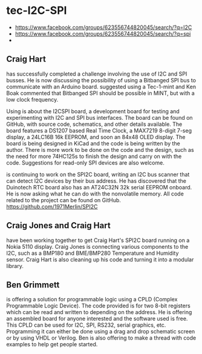 # tec-I2C-SPI
- https://www.facebook.com/groups/623556744820045/search/?q=I2C
- https://www.facebook.com/groups/623556744820045/search/?q=spi
- 

## Craig Hart 
has successfully completed a challenge involving the use of I2C and SPI busses. He is now discussing the possibility of using a Bitbanged SPI bus to communicate with an Arduino board. suggested using a Tec-1-mint and Ken Boak commented that Bitbanged SPI should be possible in MINT, but with a low clock frequency. 

Using is about the I2CSPI board, a development board for testing and experimenting with I2C and SPI bus interfaces. The board can be found on GitHub, with source code, schematics, and other details available. The board features a DS1207 based Real Time Clock, a MAX7219 8-digit 7-seg display, a 24LC16B 16k EEPROM, and soon an 84x48 OLED display. The board is being designed in KiCad and the code is being written by the author. There is more work to be done on the code and the design, such as the need for more 74HC125s to finish the design and carry on with the code. Suggestions for read-only SPI devices are also welcome.

is continuing to work on the SPI2C board, writing an I2C bus scanner that can detect I2C devices by their bus address. He has discovered that the Duinotech RTC board also has an AT24C32N 32k serial EEPROM onboard. He is now asking what he can do with the nonvolatile memory. All code related to the project can be found on GitHub.
https://github.com/1971Merlin/SPI2C


## Craig Jones and Craig Hart 
have been working together to get Craig Hart's SPI2C board running on a Nokia 5110 display. Craig Jones is connecting various components to the I2C, such as a BMP180 and BME/BMP280 Temperature and Humidity sensor. Craig Hart is also cleaning up his code and turning it into a modular library.


## Ben Grimmett 
is offering a solution for programmable logic using a CPLD (Complex Programmable Logic Device). The code provided is for two 8-bit registers which can be read and written to depending on the address. He is offering an assembled board for anyone interested and the software used is free. This CPLD can be used for I2C, SPI, RS232, serial graphics, etc. Programming it can either be done using a drag and drop schematic screen or by using VHDL or Verilog. Ben is also offering to make a thread with code examples to help get people started.
